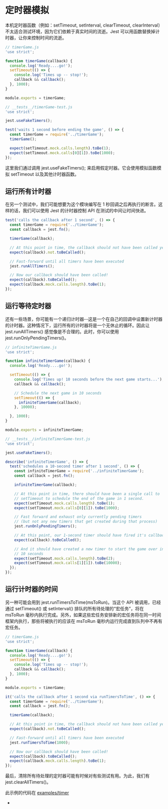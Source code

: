 # 定时器模拟

本机定时器函数（例如：setTimeout, setInterval, clearTimeout, clearInterval）不太适合测试环境，因为它们依赖于真实时间的流逝。Jest 可以用函数替换掉计时器，让你来控制时间的流逝。

```javascript
// timerGame.js
'use strict';

function timerGame(callback) {
  console.log('Ready....go!');
  setTimeout(() => {
    console.log('Times up -- stop!');
    callback && callback();
  }, 1000);
}

module.exports = timerGame;
```

```javascript
// __tests__/timerGame-test.js
'use strict';

jest.useFakeTimers();

test('waits 1 second before ending the game', () => {
  const timerGame = require('../timerGame');
  timerGame();

  expect(setTimeout.mock.calls.length).toBe(1);
  expect(setTimeout.mock.calls[0][1]).toBe(1000);
});
```

这里我们通过调用 jest.useFakeTimers(); 来启用假定时器。它会使用模拟函数模拟 setTimeout 以及其他计时器函数。

## 运行所有计时器

在另一个测试中，我们可能想要为这个模块编写在 1 秒回调之后再执行的断言。这样的话，我们可以使用 Jest 的计时器控制 API 在测试的中间让时间快进。

```javascript
test('calls the callback after 1 second', () => {
  const timerGame = require('../timerGame');
  const callback = jest.fn();

  timerGame(callback);

  // At this point in time, the callback should not have been called yet
  expect(callback).not.toBeCalled();

  // Fast-forward until all timers have been executed
  jest.runAllTimers();

  // Now our callback should have been called!
  expect(callback).toBeCalled();
  expect(callback.mock.calls.length).toBe(1);
});
```

## 运行等待定时器

还有一些场景，你可能有一个递归计时器--这是一个在自己的回调中设置新计时器的计时器。这种情况下，运行所有的计时器将是一个无休止的循环。因此让 jest.runAllTimers() 感觉像是不合理的。此时，你可以使用 jest.runOnlyPendingTimers()。

```javascript
// infiniteTimerGame.js
'use strict';

function infiniteTimerGame(callback) {
  console.log('Ready....go!');

  setTimeout(() => {
    console.log('Times up! 10 seconds before the next game starts...');
    callback && callback();

    // Schedule the next game in 10 seconds
    setTimeout(() => {
      infiniteTimerGame(callback);
    }, 10000);

  }, 1000);
}

module.exports = infiniteTimerGame;
```

```javascript
// __tests__/infiniteTimerGame-test.js
'use strict';

jest.useFakeTimers();

describe('infiniteTimerGame', () => {
  test('schedules a 10-second timer after 1 second', () => {
    const infiniteTimerGame = require('../infiniteTimerGame');
    const callback = jest.fn();

    infiniteTimerGame(callback);

    // At this point in time, there should have been a single call to
    // setTimeout to schedule the end of the game in 1 second.
    expect(setTimeout.mock.calls.length).toBe(1);
    expect(setTimeout.mock.calls[0][1]).toBe(1000);

    // Fast forward and exhaust only currently pending timers
    // (but not any new timers that get created during that process)
    jest.runOnlyPendingTimers();

    // At this point, our 1-second timer should have fired it's callback
    expect(callback).toBeCalled();

    // And it should have created a new timer to start the game over in
    // 10 seconds
    expect(setTimeout.mock.calls.length).toBe(2);
    expect(setTimeout.mock.calls[1][1]).toBe(10000);
  });
});
```

## 运行计时器的时间

另一种可能会用到 jest.runTimersToTime(msToRun)。当这个 API 被调用，已经通过 setTimeout() 或 setInterval() 排队的所有待处理的“宏任务”，将在 msToRun 毫秒内执行完成。另外，如果这些宏任务安排新的宏任务将在同一时间框架内执行，那些将被执行的应该在 msToRun 毫秒内运行完成直到队列中不再有宏任务。

```javascript
// timerGame.js
'use strict';

function timerGame(callback) {
  console.log('Ready....go!');
  setTimeout(() => {
    console.log('Times up -- stop!');
    callback && callback();
  }, 1000);
}

module.exports = timerGame;
```

```javascript
it('calls the callback after 1 second via runTimersToTime', () => {
  const timerGame = require('../timerGame');
  const callback = jest.fn();

  timerGame(callback);

  // At this point in time, the callback should not have been called yet
  expect(callback).not.toBeCalled();

  // Fast-forward until all timers have been executed
  jest.runTimersToTime(1000);

  // Now our callback should have been called!
  expect(callback).toBeCalled();
  expect(callback.mock.calls.length).toBe(1);
});
```

最后，清除所有待处理的定时器可能有时候对有些测试有用。为此，我们有 jest.clearAllTimers()。

此示例的代码在 [examples/timer](https://github.com/facebook/jest/tree/master/examples/timer)



























*
